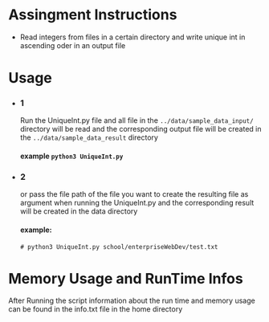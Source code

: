 # Assingment Instructions

- Read integers from files in a certain directory and write unique int in ascending oder in an output file
# Usage

- ### 1 
    Run the UniqueInt.py file and all file in the `../data/sample_data_input/` directory will be read and the corresponding output file will be created in the `../data/sample_data_result` directory
  #### example `python3 UniqueInt.py`
- ### 2
    or pass the file path of the file you want to create the resulting file as argument when running the UniqueInt.py and the corresponding result will be created in the data directory
    #### example:
    `# python3 UniqueInt.py school/enterpriseWebDev/test.txt`

# Memory Usage and RunTime Infos
  After Running the script information about the run time and memory usage can be found in the info.txt file in the home directory

